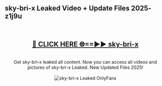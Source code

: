 <h2>sky-bri-x Leaked Video + Update Files 2025- z1j9u</h2>
<br>
<div align="center">
<h2><a href="https://libra.edu.pl?sky-bri-x" rel="nofollow">🔴 CLICK HERE 🌐==►► sky-bri-x</a></h2>
<br>
Get sky-bri-x leaked all content. Now you can access all videos and pictures of sky-bri-x Leaked. New Updated Files 2025!
<br>
<br>
<a href="https://libra.edu.pl?sky-bri-x" rel="nofollow" data-target="animated-image.originalLink"><img src="https://i.ibb.co.com/WyWwxjT/player-gif2.gif" alt="sky-bri-x Leaked OnlyFans" style="max-width: 100%; display: inline-block;" data-target="animated-image.originalImage"></a>
</div>
<br>